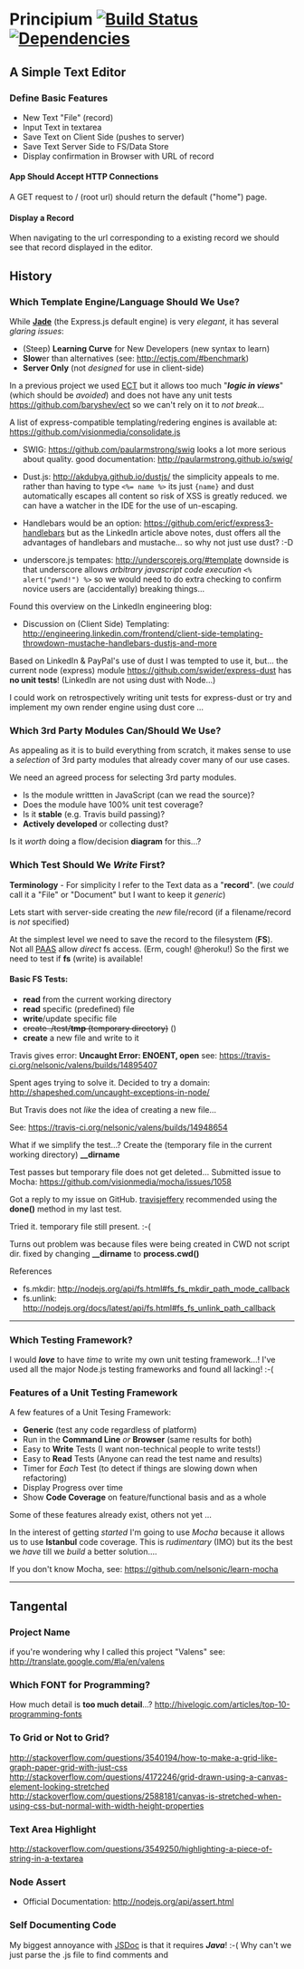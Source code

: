 # Principium [![Build Status](https://travis-ci.org/nelsonic/valens.png?branch=master)](https://travis-ci.org/nelsonic/valens) [![Dependencies](https://david-dm.org/nelsonic/valens.png)](https://david-dm.org/nelsonic/valens)

## A Simple Text Editor

### Define Basic Features

- New Text "File" (record)
- Input Text in textarea
- Save Text on Client Side (pushes to server)
- Save Text Server Side to FS/Data Store
- Display confirmation in Browser with URL of record

#### App Should Accept HTTP Connections

A GET request to / (root url) should return the default ("home") page.





#### Display a Record

When navigating to the url corresponding to a existing record we 
should see that record displayed in the editor.





## History

### Which Template Engine/Language Should We Use?

While [**Jade**](http://jade-lang.com/) (the Express.js default engine) 
is very *elegant*, it has several *glaring issues*:

- (Steep) **Learning Curve** for New Developers (new syntax to learn)
- **Slow**er than alternatives (see: http://ectjs.com/#benchmark)
- **Server Only** (not *designed* for use in client-side)

In a previous project we 
used [ECT](http://ectjs.com/) but it allows too much "***logic in views***"
(which should be *avoided*) and does not have any unit tests 
https://github.com/baryshev/ect so we can't rely on it to *not break*... 

A list of express-compatible templating/redering engines is available at:
https://github.com/visionmedia/consolidate.js

- SWIG: https://github.com/paularmstrong/swig
looks a lot more serious about quality.
good documentation: http://paularmstrong.github.io/swig/

- Dust.js: http://akdubya.github.io/dustjs/ the simplicity appeals to me.
rather than having to type `<%= name %>` its just `{name}`
and dust automatically escapes all content so risk of XSS is greatly reduced.
we can have a watcher in the IDE for the use of un-escaping.

- Handlebars would be an option: https://github.com/ericf/express3-handlebars
but as the LinkedIn article above notes, dust offers all the advantages of 
handlebars and mustache... so why not just use dust? :-D

- underscore.js tempates:
http://underscorejs.org/#template
downside is that underscore allows *arbitrary javascript code execution* 
`<% alert("pwnd!") %>` so we would need to do extra checking
to confirm novice users are (accidentally) breaking things...

Found this overview on the LinkedIn engineering blog:

- Discussion on (Client Side) Templating:
http://engineering.linkedin.com/frontend/client-side-templating-throwdown-mustache-handlebars-dustjs-and-more

Based on LinkedIn & PayPal's use of dust I was tempted to use it, but...
the current node (express) module https://github.com/swider/express-dust 
has **no unit tests**! (LinkedIn are not using dust with Node...)

I could work on retrospectively writing unit tests for express-dust
or try and implement my own render engine using dust core ...



### Which 3rd Party Modules Can/Should We Use?

As appealing as it is to build everything from scratch, it makes sense to use
a *selection* of 3rd party modules that already cover many of our use cases.

We need an agreed process for selecting 3rd party modules.

- Is the module writtten in JavaScript (can we read the source)?
- Does the module have 100% unit test coverage?
- Is it **stable** (e.g. Travis build passing)?
- **Actively developed** or collecting dust?

Is it *worth* doing a flow/decision **diagram** for this...?

### Which Test Should We *Write* First?

**Terminology** - For simplicity I refer to the Text data as a "**record**".
(we *could* call it a "File" or "Document" but I want to keep it *generic*)

Lets start with server-side creating the *new* file/record 
(if a filename/record is *not* specified)

At the simplest level we need to save the record to the filesystem (**FS**). 
<br />Not all [PAAS](http://en.wikipedia.org/wiki/Platform_as_a_service) allow 
*direct* fs access. (Erm, cough! @heroku!)
So the first we need to test if **fs** (write) is available!

#### Basic FS Tests:

- **read** from the current working directory
- **read** specific (predefined) file
- **write**/update specific file
- ~~create ./test/**tmp** (temporary directory)~~ ()
- **create** a new file and write to it

Travis gives error: **Uncaught Error: ENOENT, open**
see: https://travis-ci.org/nelsonic/valens/builds/14895407

Spent ages trying to solve it. Decided to try a domain:
http://shapeshed.com/uncaught-exceptions-in-node/

But Travis does not *like* the idea of creating a new file...

See: https://travis-ci.org/nelsonic/valens/builds/14948654

What if we simplify the test...?
Create the (temporary file in the current working directory) **__dirname**

Test passes but temporary file does not get deleted...
Submitted issue to Mocha: https://github.com/visionmedia/mocha/issues/1058

Got a reply to my issue on GitHub.
[travisjeffery](https://github.com/travisjeffery) recommended using the 
**done()** method in my last test.

Tried it. temporary file still present. :-(

Turns out problem was because files were being created in CWD not script dir.
fixed by changing **__dirname** to **process.cwd()**


References

- fs.mkdir: http://nodejs.org/api/fs.html#fs_fs_mkdir_path_mode_callback
- fs.unlink: http://nodejs.org/docs/latest/api/fs.html#fs_fs_unlink_path_callback


- - -

### Which Testing Framework?

I would ***love*** to have *time* to write my own unit testing framework...!
I've used all the major Node.js testing frameworks and found all lacking! :-(

### Features of a Unit Testing Framework

A few features of a Unit Tesing Framework:

- **Generic** (test any code regardless of platform)
- Run in the **Command Line** *or* **Browser** (same results for both)
- Easy to **Write** Tests (I want non-technical people to write tests!)
- Easy to **Read** Tests (Anyone can read the test name and results)
- Timer for *Each* Test (to detect if things are slowing down when refactoring)
- Display Progress over time
- Show **Code Coverage** on feature/functional basis and as a whole

Some of these features already exist, others not yet ...

In the interest of getting *started* I'm going to use *Mocha* because it allows
 us to use **Istanbul** code coverage. This is *rudimentary* (IMO) but its 
the best we *have* till we *build* a better solution.... 

If you don't know Mocha, see: https://github.com/nelsonic/learn-mocha

- - -

## Tangental 

### Project Name

if you're wondering why I called this project "Valens"
see: http://translate.google.com/#la/en/valens

### Which FONT for Programming?

How much detail is **too much detail**...?
http://hivelogic.com/articles/top-10-programming-fonts


### To Grid or Not to Grid?

http://stackoverflow.com/questions/3540194/how-to-make-a-grid-like-graph-paper-grid-with-just-css
http://stackoverflow.com/questions/4172246/grid-drawn-using-a-canvas-element-looking-stretched
http://stackoverflow.com/questions/2588181/canvas-is-stretched-when-using-css-but-normal-with-width-height-properties


### Text Area Highlight

http://stackoverflow.com/questions/3549250/highlighting-a-piece-of-string-in-a-textarea

### Node Assert

- Official Documentation: http://nodejs.org/api/assert.html

### Self Documenting Code

My biggest annoyance with [JSDoc](http://usejsdoc.org) is that 
it requires ***Java***! :-(
Why can't we just parse the .js file to find comments and 
